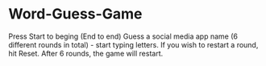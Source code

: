 # Word-Guess-Game

Press Start to beging (End to end)
Guess a social media app name (6 different rounds in total) - start typing letters.
If you wish to restart a round, hit Reset.
After 6 rounds, the game will restart.
